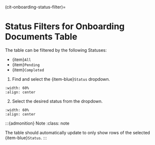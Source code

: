 
(cit-onboarding-status-filter)=
# Status Filters for Onboarding Documents Table

The table can be filtered by the following Statuses:

- {item}`All`
- {item}`Pending`
- {item}`Completed`

1. Find and select the {item-blue}`Status` dropdown.

```{lazyfigure} ../../../_static/solo_app/Document/CITCorpOffering/cit-corporations-offering-documents-status-location.webp
:width: 60%
:align: center
```

2. Select the desired status from the dropdown.

```{lazyfigure} ../../../_static/solo_app/Document/universal/StatusDropdowns/all-pending-complete-status-dropdown-expaned-universal.webp
:width: 60%
:align: center
```

:::{admonition} Note
:class: note

The table should automatically update to only show rows of the selected {item-blue}`Status`.
:::


